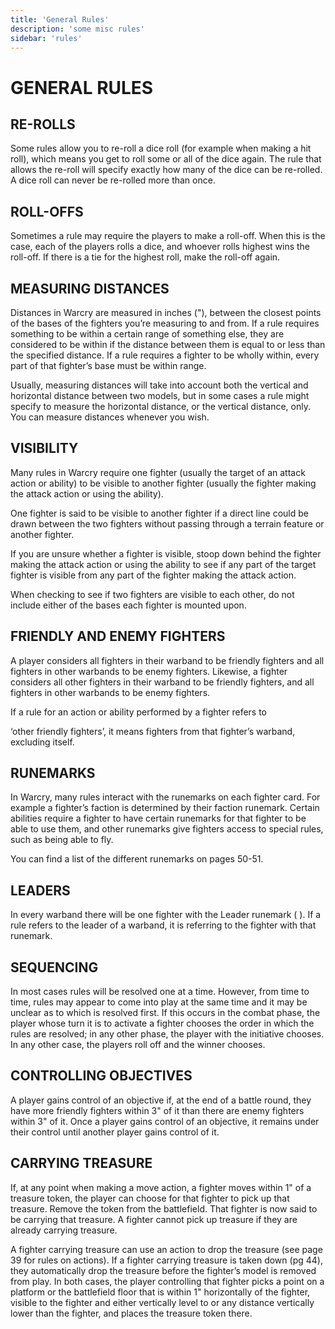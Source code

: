 ```yaml
---
title: 'General Rules'
description: 'some misc rules'
sidebar: 'rules'
---
```

# GENERAL RULES

## RE-ROLLS

Some rules allow you to re-roll a dice roll (for example when making a hit roll), which means you get to roll some or all of the dice again. The rule that allows the re-roll will specify exactly how many of the dice can be re-rolled. A dice roll can never be re-rolled more than once.

## ROLL-OFFS

Sometimes a rule may require the players to make a roll-off. When this is the case, each of the players rolls a dice, and whoever rolls highest wins the roll-off. If there is a tie for the highest roll, make the roll-off again.

## MEASURING DISTANCES

Distances in Warcry are measured in inches ("), between the closest points of the bases of the fighters you’re measuring to and from. If a rule requires something to be within a certain range of something else, they are considered to be within if the distance between them is equal to or less than the specified distance. If a rule requires a fighter to be wholly within, every part of that fighter’s base must be within range.

Usually, measuring distances will take into account both the vertical and horizontal distance between two models, but in some cases a rule might specify to measure the horizontal distance, or the vertical distance, only. You can measure distances whenever you wish.

## VISIBILITY

Many rules in Warcry require one fighter (usually the target of an attack action or ability) to be visible to another fighter (usually the fighter making the attack action or using the ability).

One fighter is said to be visible to another fighter if a direct line could be drawn between the two fighters without passing through a terrain feature or another fighter.

If you are unsure whether a fighter is visible, stoop down behind the fighter making the attack action or using the ability to see if any part of the target fighter is visible from any part of the fighter making the attack action.

When checking to see if two fighters are visible to each other, do not include either of the bases each fighter is mounted upon.

## FRIENDLY AND ENEMY FIGHTERS

A player considers all fighters in their warband to be friendly fighters and all fighters in other warbands to be enemy fighters. Likewise, a fighter considers all other fighters in their warband to be friendly fighters, and all fighters in other warbands to be enemy fighters.

If a rule for an action or ability performed by a fighter refers to

‘other friendly fighters’, it means fighters from that fighter’s warband, excluding itself.

## RUNEMARKS

In Warcry, many rules interact with the runemarks on each fighter card. For example a fighter’s faction is determined by their faction runemark. Certain abilities require a fighter to have certain runemarks for that fighter to be able to use them, and other runemarks give fighters access to special rules, such as being able to fly.

You can find a list of the different runemarks on pages 50-51.

## LEADERS

In every warband there will be one fighter with the Leader runemark ( ). If a rule refers to the leader of a warband, it is referring to the fighter with that runemark.

## SEQUENCING

In most cases rules will be resolved one at a time. However, from time to time, rules may appear to come into play at the same time and it may be unclear as to which is resolved first. If this occurs in the combat phase, the player whose turn it is to activate a fighter chooses the order in which the rules are resolved; in any other phase, the player with the initiative chooses. In any other case, the players roll off and the winner chooses.

## CONTROLLING OBJECTIVES 
A player gains control of an objective if, at the end of a battle round, they have more friendly fighters within 3" of it than there are enemy fighters within 3" of it. Once a player gains control of an objective, it remains under their control until another player gains control of it. 


## CARRYING TREASURE

If, at any point when making a move action, a fighter moves within 1" of a treasure token, the player can choose for that fighter to pick up that treasure. Remove the token from the battlefield. That fighter is now said to be carrying that treasure. A fighter cannot pick up treasure if they are already carrying treasure. 

A fighter carrying treasure can use an action to drop the treasure (see page 39 for rules on actions). If a fighter carrying treasure is taken down (pg 44), they automatically drop the treasure before the fighter’s model is removed from play. In both cases, the player controlling that fighter picks a point on a platform or the battlefield floor that is within 1" horizontally of the fighter, visible to the fighter and either vertically level to or any distance vertically lower than the fighter, and places the treasure token there. 
